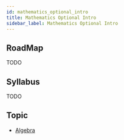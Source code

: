 ```yaml
---
id: mathematics_optional_intro
title: Mathematics Optional Intro 
sidebar_label: Mathematics Optional Intro 
---
```

## RoadMap
TODO
## Syllabus
TODO
## Topic
* [Algebra](algebra/intro.md)

